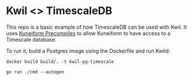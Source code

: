 # Kwil <> TimescaleDB

This repo is a basic example of how TimescaleDB can be used with Kwil. It uses [Kuneiform Precompiles](<https://docs.kwil.com/docs/extensions/precompiles>) to allow Kuneiform to have access to a Timescale database.

To run it, build a Postgres image using the Dockerfile and run Kwild:

```shell
docker build build/. -t kwil-pg-timescale
```

```shell
go run ./cmd --autogen
```
